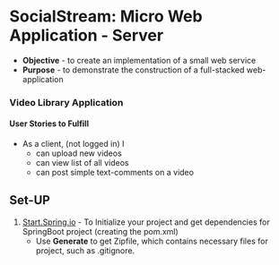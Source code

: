 # SocialStream: Micro Web Application - Server

* **Objective** - to create an implementation of a small web service
* **Purpose** - to demonstrate the construction of a full-stacked web-application


### Video Library Application

#### User Stories to Fulfill  
* As a client, (not logged in) I
    * can upload new videos
	* can view list of all videos
	* can post simple text-comments on a video
	
## Set-UP

1. <a href="https://start.spring.io" target="_blank">Start.Spring.io</a> - To Initialize your project and get dependencies for SpringBoot project (creating the pom.xml)
	* Use <b>Generate</b> to get Zipfile, which contains necessary files for project, such as .gitignore. 
